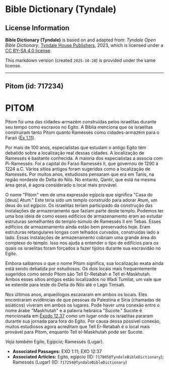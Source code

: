 # Bible Dictionary (Tyndale)

## License Information

**Bible Dictionary (Tyndale)** is based on and adapted from: _Tyndale Open Bible Dictionary_, [Tyndale House Publishers](https://tyndaleopenresources.com/), 2023, which is licensed under a [CC BY-SA 4.0 license](https://creativecommons.org/licenses/by-sa/4.0/legalcode.en).

This markdown version (created `2025-10-20`) is provided under the same license.



--------------------------------

## Pitom (id: 717234)

PITOM
=====

Pitom foi uma das cidades\-armazém construídas pelos israelitas durante seu tempo como escravos no Egito. A Bíblia menciona que os israelitas construíram tanto Pitom quanto Ramessés como cidades\-armazém para o Faraó ([Êx 1\.11](https://ref.ly/Exod1:11)).

Por mais de 100 anos, especialistas que estudam o antigo Egito têm debatido sobre a localização real dessas cidades. A localização de Ramessés é bastante conhecida. A maioria dos especialistas a associa com Pi\-Ramessés. Foi a capital do Faraó Ramessés II, que governou de 1290 a 1224 a.C. Vários sítios antigos foram sugeridos como a localização de Ramessés. Por muitos anos, estudiosos pensaram que era em Tanis, na região nordeste do Delta do Nilo. No entanto, Qantir, que está na mesma área geral, é agora considerado o local mais provável.

O nome "Pitom" vem de uma expressão egípcia que significa "Casa do \[deus] Atum." Este teria sido um templo construído para adorar Atum, um deus do sol egípcio. Os israelitas teriam participado da construção das instalações de armazenamento que faziam parte deste templo. Podemos ter uma boa ideia de como esses edifícios de armazenamento eram ao estudar estruturas semelhantes do templo\-túmulo de Ramessés II em Tebas. Esses edifícios de armazenamento ainda estão bem preservados hoje. Eram estruturas retangulares longas com telhados curvados, construídas lado a lado. Essas instalações de armazenamento cobriam uma grande área do complexo do templo. Isso nos ajuda a entender o tipo de edifícios para os quais os israelitas foram forçados a fazer tijolos durante sua escravidão no Egito.

Embora saibamos o que o nome Pitom significa, sua localização exata ainda está sendo debatida por estudiosos. Os dois locais mais frequentemente sugeridos como sendo Pitom são Tell Er\-Retabah e Tell el\-Maskhutah. Ambos esses sítios antigos estão localizados no Wadi Tumilat, um vale que se estende para leste do Delta do Nilo até o Lago Timsah.

Nos últimos anos, arqueólogos escavaram em ambos os locais. Eles encontraram evidências de que pessoas da Palestina e Síria (chamadas de asiáticos) viveram em ambos os lugares. Pode haver uma conexão entre o nome árabe "Maskhutah" e a palavra hebraica "Sucote." Sucote é mencionada em [Êxodo 12\.37](https://ref.ly/Exod12:37) como um lugar onde os israelitas pararam durante sua jornada para fora do Egito. Por causa dessa possível conexão, muitos estudiosos agora acreditam que Tell Er\-Retabah é o local mais provável para Pitom, enquanto Tell el\-Maskhutah pode ser Sucote.

*Veja também* Egito, Egípcio; Ramessés (Lugar).

* **Associated Passages:** EXO 1:11; EXO 12:37
* **Associated Articles:** Egito, egípcio (ID: `717005@TyndaleBibleDictionary`); Ramessés (Lugar) (ID: `717254@TyndaleBibleDictionary`)

